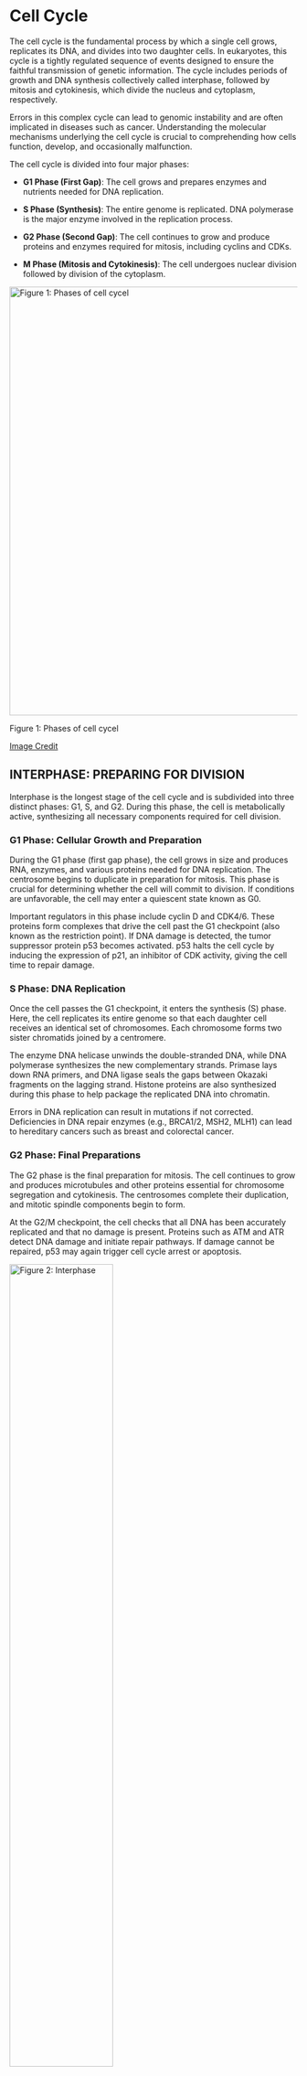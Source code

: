 # Cell Cycle

The cell cycle is the fundamental process by which a single cell grows,
replicates its DNA, and divides into two daughter cells. In eukaryotes,
this cycle is a tightly regulated sequence of events designed to ensure
the faithful transmission of genetic information. The cycle includes
periods of growth and DNA synthesis collectively called interphase,
followed by mitosis and cytokinesis, which divide the nucleus and
cytoplasm, respectively.

Errors in this complex cycle can lead to genomic instability and are
often implicated in diseases such as cancer. Understanding the molecular
mechanisms underlying the cell cycle is crucial to comprehending how
cells function, develop, and occasionally malfunction.

The cell cycle is divided into four major phases:

-   **G1 Phase (First Gap)**: The cell grows and prepares enzymes and
    nutrients needed for DNA replication.

-   **S Phase (Synthesis)**: The entire genome is replicated. DNA
    polymerase is the major enzyme involved in the replication process.

-   **G2 Phase (Second Gap)**: The cell continues to grow and produce
    proteins and enzymes required for mitosis, including cyclins and
    CDKs.

-   **M Phase (Mitosis and Cytokinesis)**: The cell undergoes nuclear
    division followed by division of the cytoplasm.

<img src="Figures/Cell-Cycle-1.png" alt="Figure 1: Phases of cell cycel" width="750" />
<p class="caption">
Figure 1: Phases of cell cycel
</p>

[Image Credit](https://www.cusabio.com/Cell-Biology/Cell-Cycle.html)

## INTERPHASE: PREPARING FOR DIVISION

Interphase is the longest stage of the cell cycle and is subdivided into
three distinct phases: G1, S, and G2. During this phase, the cell is
metabolically active, synthesizing all necessary components required for
cell division.

### G1 Phase: Cellular Growth and Preparation

During the G1 phase (first gap phase), the cell grows in size and
produces RNA, enzymes, and various proteins needed for DNA replication.
The centrosome begins to duplicate in preparation for mitosis. This
phase is crucial for determining whether the cell will commit to
division. If conditions are unfavorable, the cell may enter a quiescent
state known as G0.

Important regulators in this phase include cyclin D and CDK4/6. These
proteins form complexes that drive the cell past the G1 checkpoint (also
known as the restriction point). If DNA damage is detected, the tumor
suppressor protein p53 becomes activated. p53 halts the cell cycle by
inducing the expression of p21, an inhibitor of CDK activity, giving the
cell time to repair damage.

### S Phase: DNA Replication

Once the cell passes the G1 checkpoint, it enters the synthesis (S)
phase. Here, the cell replicates its entire genome so that each daughter
cell receives an identical set of chromosomes. Each chromosome forms two
sister chromatids joined by a centromere.

The enzyme DNA helicase unwinds the double-stranded DNA, while DNA
polymerase synthesizes the new complementary strands. Primase lays down
RNA primers, and DNA ligase seals the gaps between Okazaki fragments on
the lagging strand. Histone proteins are also synthesized during this
phase to help package the replicated DNA into chromatin.

Errors in DNA replication can result in mutations if not corrected.
Deficiencies in DNA repair enzymes (e.g., BRCA1/2, MSH2, MLH1) can lead
to hereditary cancers such as breast and colorectal cancer.

### G2 Phase: Final Preparations

The G2 phase is the final preparation for mitosis. The cell continues to
grow and produces microtubules and other proteins essential for
chromosome segregation and cytokinesis. The centrosomes complete their
duplication, and mitotic spindle components begin to form.

At the G2/M checkpoint, the cell checks that all DNA has been accurately
replicated and that no damage is present. Proteins such as ATM and ATR
detect DNA damage and initiate repair pathways. If damage cannot be
repaired, p53 may again trigger cell cycle arrest or apoptosis.

<img src="Figures/Interphase.png" alt="Figure 2: Interphase" width="60%" />
<p class="caption">
Figure 2: Interphase
</p>

### MOLECULAR CONTROL OF MITOSIS

Mitosis is tightly regulated by a complex network of proteins,
particularly:

-   **Cyclins**: Regulatory proteins whose concentrations vary
    cyclically in the cell.
-   **Cyclin-dependent kinases (CDKs)**: Enzymes that, when bound to
    cyclins, phosphorylate target proteins to trigger progression
    through the cell cycle.
-   **Anaphase-Promoting Complex/Cyclosome (APC/C)**: A ubiquitin ligase
    that marks securin and mitotic cyclins for degradation, allowing the
    separation of sister chromatids and exit from mitosis.

Checkpoints ensure the integrity of the process:

-   **G2/M Checkpoint**: Verifies DNA replication completeness and
    damage repair.
-   **Spindle Assembly Checkpoint (SAC)**: Prevents anaphase onset until
    all chromosomes are properly attached to spindle fibers.

## MITOSIS: THE DIVISION OF THE NUCLEUS

Mitosis is a vital process that ensures the accurate division of the
nucleus and its genetic material. It occurs in somatic cells and results
in two daughter cells that are genetically identical to the parent cell.
Mitosis is essential for growth, tissue repair, regeneration, and
asexual reproduction in multicellular organisms. Unlike meiosis, which
occurs in germ cells and results in genetic variation, mitosis maintains
the chromosome number of the parent cell and guarantees genetic
stability.

This complex but orderly process is part of the cell cycle and follows
DNA replication in the S phase. The M phase, or mitotic phase, includes
both mitosis and cytokinesis. It is governed by specific enzymes and
checkpoint controls to ensure error-free division. It consists of five
phases: prophase, prometaphase, metaphase, anaphase, and telophase.

### Prophase

Prophase marks the beginning of mitosis. Chromatin fibers condense into
distinct chromosomes, each consisting of two sister chromatids. The
nucleolus disappears, and the mitotic spindle begins to form. The
centrosomes, which organize the spindle microtubules, start migrating to
opposite poles of the cell.

<img src="Figures/Prophase.png" alt="Figure 3: Prophase" width="1024" />
<p class="caption">
Figure 3: Prophase
</p>

### Prometaphase

During prometaphase, the nuclear envelope breaks down, allowing spindle
microtubules to attach to chromosomes via specialized structures called
kinetochores. These kinetochores form on the centromere of each
chromosome. Chromosomes begin to move due to dynamic interactions with
the spindle apparatus, which is composed of microtubules, motor
proteins, and regulatory factors.

<img src="Figures/Prometaphase.png" alt="Figure 3: Prometaphase" width="1024" />
<p class="caption">
Figure 3: Prometaphase
</p>

### Metaphase

All chromosomes are aligned at the metaphase plate, a region equidistant
from the spindle poles. Proper attachment of spindle fibers to
kinetochores is crucial. The spindle assembly checkpoint (SAC) monitors
this alignment and prevents the cell from progressing until all
chromosomes are properly attached. Disruption of this checkpoint can
lead to chromosomal instability, a hallmark of many cancers.

<img src="Figures/Metaphase.png" alt="Figure 4: Metaphase" width="1024" />
<p class="caption">
Figure 4: Metaphase
</p>

### Anaphase

Anaphase begins when the enzyme separase cleaves the cohesin proteins
holding sister chromatids together. The now-separated chromatids are
pulled toward opposite poles by shortening of the kinetochore
microtubules. This movement is facilitated by motor proteins such as
dynein and kinesin.

<img src="Figures/Anaphase.png" alt="Figure 5: Anaphase" width="1024" />
<p class="caption">
Figure 5: Anaphase
</p>

If chromosomes fail to separate properly, aneuploidy may result—leading
to disorders such as trisomy 21 (Down syndrome) or conditions like
cancer due to unequal gene dosage.

### Telophase

During telophase, the chromosomes reach the spindle poles and begin to
decondense back into chromatin. Nuclear envelopes re-form around each
set of chromosomes, and the nucleolus reappears. The mitotic spindle
disassembles, and the cell now contains two genetically identical
nuclei.

<img src="Figures/Telophase.png" alt="Figure 6: Telophase" width="1024" />
<p class="caption">
Figure 6: Telophase
</p>

## CYTOKINESIS: DIVIDING THE CYTOPLASM

Cytokinesis usually begins during telophase and concludes the cell
division process. In animal cells, a contractile ring of actin and
myosin filaments forms beneath the plasma membrane, producing a cleavage
furrow that pinches the cell into two.

In plant cells, vesicles from the Golgi apparatus fuse in the center of
the cell to form a cell plate. This structure expands outward until it
fuses with the cell membrane, separating the two daughter cells and
becoming the new cell wall.

<img src="Figures/Cytokinesis.png" alt="Figure 7: Cytokinesis" width="1024" />
<p class="caption">
Figure 7: Cytokinesis
</p>

### IMPORTANCE OF MITOSIS

Mitosis ensures the integrity and continuity of genetic information. Its
biological roles include:

**1. Development and Growth**: From a single fertilized egg, mitosis
generates all the cells of an organism.

**2. Tissue Repair**: Replaces cells lost through wear and tear or
injury.

**3. Cell Replacement**: Maintains tissues such as skin, blood, and the
gut lining.

**4. Asexual Reproduction**: In unicellular organisms and some
multicellular species.

## CELL CYCLE CONTROL AND DISEASE

The proper functioning of the cell cycle is ensured by checkpoints and
regulatory proteins. Cyclins and cyclin-dependent kinases (CDKs) are the
primary regulators, while inhibitors like p21 and tumor suppressors like
p53 maintain genomic integrity.

When these controls fail, the consequences can be severe. Mutations in
p53, for instance, are found in over 50% of human cancers. Loss of
checkpoint function allows cells with DNA damage or chromosomal errors
to divide uncontrollably, leading to tumor formation.

Diseases associated with cell cycle defects include:

**1. Non-disjunction**: Failure of chromatids to separate can result in
aneuploidy (e.g., trisomy 21 in Down syndrome).

**2. Cancer**: Loss of cell cycle checkpoints leads to uncontrolled
mitosis. Mutations in TP53, RB1, and ATM are common in tumors.

**3. Mosaicism**: Mitotic errors in early development may result in
populations of genetically distinct cells within one organism.

**4. Premature Aging and Senescence**: Defective mitosis or excessive
mitotic divisions can lead to telomere shortening, cellular senescence,
or apoptosis.

**5. Li-Fraumeni syndrome**: Caused by inherited p53 mutations. \*
**Ataxia-telangiectasia**: Caused by defects in the ATM gene involved in
DNA damage response.

**6. Bloom syndrome**: Linked to mutations in DNA helicase genes,
leading to genomic instability.

## CONCLUSION

The eukaryotic cell cycle is a tightly regulated process essential for
growth, development, and tissue maintenance. Its accurate execution
ensures genetic stability, while its dysregulation underlies many
diseases, especially cancer. By understanding the molecular players
involved—cyclins, CDKs, DNA polymerases, and checkpoint regulators—we
can better grasp how life is maintained at the cellular level and how
its misregulation can lead to pathology.

#### REFERENCES

-   Alberts B. et al. “Molecular Biology of the Cell.”
-   Lodish H. et al. “Molecular Cell Biology.”
-   Reece, Jane et al. “Campbell Biology.”
-   NCBI Bookshelf (<https://www.ncbi.nlm.nih.gov/books/>)
-   Nature Cell Biology (<https://www.nature.com/ncb/>)
-   HHMI BioInteractive (<https://www.biointeractive.org/>)
-   Khan Academy (<https://www.khanacademy.org/science/biology>)

[⬅ Back to Home](../index.md)
